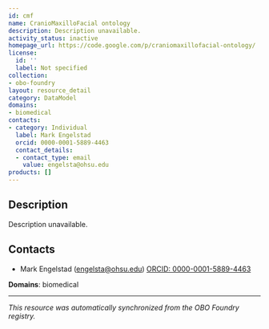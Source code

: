 ```yaml
---
id: cmf
name: CranioMaxilloFacial ontology
description: Description unavailable.
activity_status: inactive
homepage_url: https://code.google.com/p/craniomaxillofacial-ontology/
license:
  id: ''
  label: Not specified
collection:
- obo-foundry
layout: resource_detail
category: DataModel
domains:
- biomedical
contacts:
- category: Individual
  label: Mark Engelstad
  orcid: 0000-0001-5889-4463
  contact_details:
  - contact_type: email
    value: engelsta@ohsu.edu
products: []
---
```


## Description

Description unavailable.

## Contacts

- Mark Engelstad (engelsta@ohsu.edu) [ORCID: 0000-0001-5889-4463](https://orcid.org/0000-0001-5889-4463)

**Domains**: biomedical

---

*This resource was automatically synchronized from the OBO Foundry registry.*
